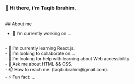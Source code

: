### 👋 Hi there, i'm Taqib Ibrahim.

<br />
## About me

- 🔭 I’m currently working on ...
<br />
- 🌱 I’m currently learning React.js.
<br />
- 👯 I’m looking to collaborate on ...
<br />
- 🤔 I’m looking for help with learning about Web accessibility.
<br />
- 💬 Ask me about HTML && CSS.
<br />
- 📫 How to reach me: (taqib.ibrahim@gmail.com).
<br />
- ⚡ Fun fact: ...
